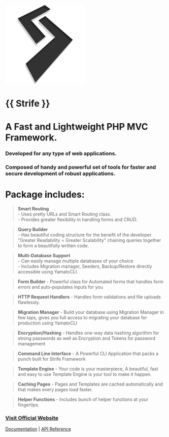 ![Strife Framework](assets/img/strife.png)
# {{ Strife }}
# A Fast and Lightweight PHP MVC Framework.
### Developed for any type of web applications.
### Composed of handy and powerful set of tools for faster and secure development of robust applications.

# Package includes:
  > **Smart Routing**  
    - Uses pretty URLs and Smart Routing class.  
    - Provides greater flexibility in handling forms and CRUD.
    
  > **Query Builder**  
    - Has beautiful coding structure for the benefit of the developer.  
     "Greater Readability = Greater Scalability" chaining queries together to form a beautifully written code.  
  
  > **Multi-Database Support**  
    - Can easily manage multiple databases of your choice  
    - Includes Migration manager, Seeders, Backup/Restore directly accessible using YamatoCLI
  
  > **Form Builder**
    - Powerful class for Automated forms that handles form errors and auto-populates inputs
      for you
 
  > **HTTP Request Handlers**
    - Handles form validations and file uploads flawlessly.
    
  > **Migration Manager**
    - Build your database using Migration Manager in few taps, gives you full access to migrating your database for production using YamatoCLI
  
  > **Encryption/Hashing**
    - Handles one-way data hashing algorithm for strong passwords
    as well as Encryption and Tokens for password management
  
  > **Command Line Interface**
    - A Powerful CLI Application that packs a punch built for Strife Framework
    
  > **Template Engine**
    - Your code is your masterpiece, A beautiful, fast and easy to use Template Engine is your tool to make it happen.  
      
  > **Caching Pages**
    - Pages and Templates are cached automatically and that makes every pages load faster.
  
  > **Helper Functions**
    - Includes bunch of helper functions at your fingertips.
    
    
### <a href="http://strifeframework.cf">Visit Official Website</a>
<a href="http://docs.strifeframework.cf">Documentation</a> | <a href="http://api.strifeframework.cf">API Reference</a>  
